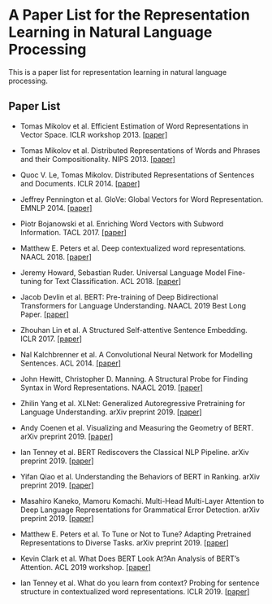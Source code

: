 # A Paper List for the Representation Learning in Natural Language Processing

This is a paper list for representation learning in natural language processing.

## Paper List

- Tomas Mikolov et al. Efficient Estimation of Word Representations in Vector Space. ICLR workshop 2013. [[paper]][1] 

- Tomas Mikolov et al. Distributed Representations of Words and Phrases and their Compositionality. NIPS 2013. [[paper]][2]  

- Quoc V. Le, Tomas Mikolov. Distributed Representations of Sentences and Documents. ICLR 2014. [[paper]][3]  

- Jeffrey Pennington et al. GloVe: Global Vectors for Word Representation. EMNLP 2014. [[paper]][4]  

- Piotr Bojanowski et al. Enriching Word Vectors with Subword Information. TACL 2017. [[paper]][5]  

- Matthew E. Peters et al. Deep contextualized word representations. NAACL 2018. [[paper]][6]  

- Jeremy Howard, Sebastian Ruder. Universal Language Model Fine-tuning for Text Classification. ACL 2018. [[paper]][7]  

- Jacob Devlin et al. BERT: Pre-training of Deep Bidirectional Transformers for Language Understanding. NAACL 2019 Best Long Paper. [[paper]][8]

- Zhouhan Lin et al. A Structured Self-attentive Sentence Embedding. ICLR 2017. [[paper]][9]

- Nal Kalchbrenner et al. A Convolutional Neural Network for Modelling Sentences. ACL 2014. [[paper]][10]

- John Hewitt, Christopher D. Manning. A Structural Probe for Finding Syntax in Word Representations. NAACL 2019. [[paper]][11]

- Zhilin Yang et al. XLNet: Generalized Autoregressive Pretraining for Language Understanding. arXiv preprint 2019. [[paper]][12]

- Andy Coenen et al. Visualizing and Measuring the Geometry of BERT. arXiv preprint 2019. [[paper]][13]

- Ian Tenney et al. BERT Rediscovers the Classical NLP Pipeline. arXiv preprint 2019. [[paper]][14]

- Yifan Qiao et al. Understanding the Behaviors of BERT in Ranking. arXiv preprint 2019. [[paper]][15]

- Masahiro Kaneko, Mamoru Komachi. Multi-Head Multi-Layer Attention to Deep Language Representations for Grammatical Error Detection. arXiv preprint 2019. [[paper]][16]

- Matthew E. Peters et al. To Tune or Not to Tune? Adapting Pretrained Representations to Diverse Tasks. arXiv preprint 2019. [[paper]][17]

- Kevin Clark et al. What Does BERT Look At?An Analysis of BERT’s Attention. ACL 2019 workshop. [[paper]][18]

- Ian Tenney et al. What do you learn from context? Probing for sentence structure in contextualized word representations. ICLR 2019. [[paper]][19]

[1]: http://xxx.itp.ac.cn/abs/1301.3781
[2]: http://xxx.itp.ac.cn/abs/1310.4546
[3]: http://xxx.itp.ac.cn/abs/1405.4053
[4]: https://nlp.stanford.edu/pubs/glove.pdf
[5]: http://xxx.itp.ac.cn/abs/1607.04606
[6]: http://xxx.itp.ac.cn/abs/1802.05365?context=cs
[7]: http://xxx.itp.ac.cn/abs/1801.06146
[8]: http://xxx.itp.ac.cn/abs/1810.04805
[9]: http://xxx.itp.ac.cn/abs/1703.03130
[10]: http://www.aclweb.org/anthology/P14-1062
[11]: https://www.aclweb.org/anthology/N19-1419
[12]: http://xxx.itp.ac.cn/pdf/1906.08237.pdf
[13]: http://xxx.itp.ac.cn/pdf/1906.02715.pdf
[14]: http://xxx.itp.ac.cn/pdf/1905.05950.pdf
[15]: http://xxx.itp.ac.cn/pdf/1904.07531v1
[16]: http://xxx.itp.ac.cn/pdf/1904.07334v1
[17]: http://xxx.itp.ac.cn/pdf/1903.05987v2
[18]: http://xxx.itp.ac.cn/pdf/1906.04341.pdf
[19]: http://xxx.itp.ac.cn/pdf/1905.06316v1